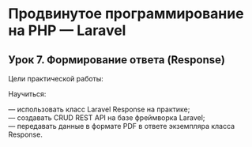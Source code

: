 # Продвинутое программирование на PHP — Laravel<br />
## Урок 7. Формирование ответа (Response)<br />
Цели практической работы:<br />

Научиться:<br />

— использовать класс Laravel Response на практике;<br />
— создавать CRUD REST API на базе фреймворка Laravel;<br />
— передавать данные в формате PDF в ответе экземпляра класса Response.<br />

